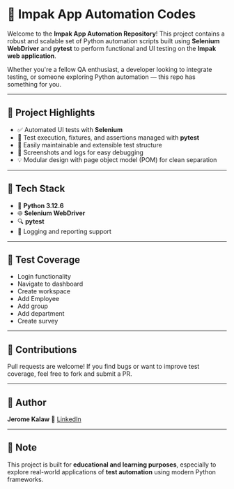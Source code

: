 # 🤖 Impak App Automation Codes

Welcome to the **Impak App Automation Repository**!
This project contains a robust and scalable set of Python automation scripts built using **Selenium WebDriver** and **pytest** to perform functional and UI testing on the **Impak web application**.

Whether you're a fellow QA enthusiast, a developer looking to integrate testing, or someone exploring Python automation — this repo has something for you.

---

## 🚀 Project Highlights

* ✅ Automated UI tests with **Selenium**
* 🧪 Test execution, fixtures, and assertions managed with **pytest**
* 🔄 Easily maintainable and extensible test structure
* 📸 Screenshots and logs for easy debugging
* 💡 Modular design with page object model (POM) for clean separation

---

## 🧰 Tech Stack

* 🐍 **Python 3.12.6**
* 🌐 **Selenium WebDriver**
* 🔍 **pytest**
* 📝 Logging and reporting support

---

## 📸 Test Coverage

* Login functionality
* Navigate to dashboard
* Create workspace
* Add Employee
* Add group
* Add department
* Create survey

---

## 🙌 Contributions

Pull requests are welcome! If you find bugs or want to improve test coverage, feel free to fork and submit a PR.

---

## 👤 Author

**Jerome Kalaw**
📇 [LinkedIn](www.linkedin.com/in/kalawjerome)

---

## 📌 Note

This project is built for **educational and learning purposes**, especially to explore real-world applications of **test automation** using modern Python frameworks.
